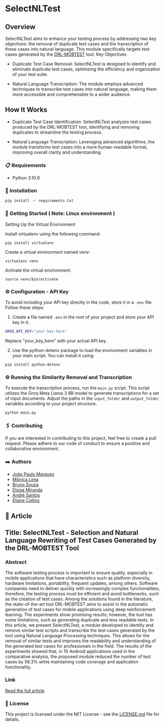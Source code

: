 # SelectNLTest

## Overview

SelectNLTest aims to enhance your testing process by addressing two key objectives: the removal of duplicate test cases and the transcription of these cases into natural language. This module specifically targets test cases generated by the [DRL-MOBTEST](https://github.com/licollins/deepguit) tool.
Key Objectives

  - Duplicate Test Case Removal: SelectNLTest is designed to identify and eliminate duplicate test cases, optimizing the efficiency and organization of your test suite.

  - Natural Language Transcription: The module employs advanced techniques to transcribe test cases into natural language, making them more accessible and comprehensible to a wider audience.

## How It Works

  - Duplicate Test Case Identification: SelectNLTest analyzes test cases produced by the DRL-MOBTEST tool, identifying and removing duplicates to streamline the testing process.

  - Natural Language Transcription: Leveraging advanced algorithms, the module transforms test cases into a more human-readable format, improving overall clarity and understanding.
    
### 📋 Requirements

- Python 3.10.9

### 🔧 Installation

```bash
pip install -r requirements.txt
```

### 🚀 Getting Started ( Note: Linux environment )



Setting Up the Virtual Environment

Install virtualenv using the following command:


    pip install virtualenv

Create a virtual environment named venv:

    virtualenv venv

Activate the virtual environment:

    source venv/bin/activate

### ⚙️ Configuration - API Key

To avoid including your API key directly in the code, store it in a `.env` file. Follow these steps:

1. Create a file named `.env` in the root of your project and store your API key in it:

```bash
GROQ_API_KEY="your-key-here"
```
Replace "your_key_here" with your actual API key.

2. Use the python-dotenv package to load the environment variables in your main script. You can install it using:

```bash
pip install python-dotenv
```

### ⚙️ Running the Similarity Removal and Transcription

To execute the transcription process, run the `main.py` script. This script utilizes the Groq Meta Llama 3 8B model to generate transcriptions for a set of input documents. Adjust the paths in the `input_folder` and `output_folder` variables according to your project structure.

```bash
python main.py
```


### 🖇️ Contributing

If you are interested in contributing to this project, feel free to create a pull request. Please adhere to our code of conduct to ensure a positive and collaborative environment.


### ✒️ Authors
- [João Paulo Marques](https://www.linkedin.com/in/joaopaulorm/)
- [Mônica Lima](https://www.linkedin.com/in/monica-dantas-lima/) 
- [Bruno Souza](https://www.linkedin.com/in/bruno-souza-b8132297/)
- [Eloise Miranda](https://www.linkedin.com/in/eloise-miranda-43951011b/)
- [André Santos](https://www.linkedin.com/in/andrevsantos/)
- [Eliane Collins](https://www.linkedin.com/in/eliane-collins-phd-5277b411/)

## 📄 Article

## Title: SelectNLTest - Selection and Natural Language Rewriting of Test Cases Generated by the DRL-MOBTEST Tool

### Abstract
The software testing process is important to ensure quality, especially in mobile applications that have characteristics such as platform diversity, hardware limitations, portability, frequent updates, among others. Software companies need to deliver quickly with increasingly complex functionalities; therefore, the testing process must be efficient and avoid bottlenecks, such as the creation of test cases. Among the solutions found in the literature, the state-of-the-art tool DRL-MOBTEST aims to assist in the automatic generation of test cases for mobile applications using deep reinforcement learning. The experiments show promising results; however, the tool has some limitations, such as generating duplicate and less readable tests. In this article, we present SelectNLTest, a module developed to identify and remove similar test scripts and transcribe the test cases generated by the tool using Natural Language Processing techniques. This allows for the removal of similar tests and improves the readability and understanding of the generated test cases for professionals in the field. The results of the experiments showed that, in 10 Android applications used in the comparative analysis, the proposed module reduced the number of test cases by 58.3% while maintaining code coverage and application functionality.
### Link
[Read the full article](https://dl.acm.org/doi/10.1145/3624032.3624043)

### 📜 License

This project is licensed under the MIT License - see the [LICENSE.md](LICENSE.md) file for details.
